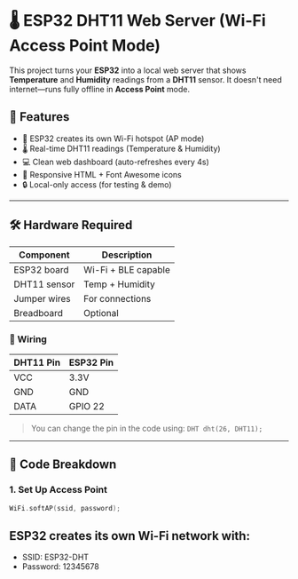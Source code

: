 # 🌡️ ESP32 DHT11 Web Server (Wi-Fi Access Point Mode)

This project turns your **ESP32** into a local web server that shows **Temperature** and **Humidity** readings from a **DHT11** sensor. It doesn't need internet—runs fully offline in **Access Point** mode.

## 🚀 Features

- 📶 ESP32 creates its own Wi-Fi hotspot (AP mode)
- 🌡️ Real-time DHT11 readings (Temperature & Humidity)
- 💻 Clean web dashboard (auto-refreshes every 4s)
- 🎨 Responsive HTML + Font Awesome icons
- 🔒 Local-only access (for testing & demo)

---

## 🛠️ Hardware Required

| Component      | Description          |
|----------------|----------------------|
| ESP32 board    | Wi-Fi + BLE capable  |
| DHT11 sensor   | Temp + Humidity      |
| Jumper wires   | For connections      |
| Breadboard     | Optional             |

### 📌 Wiring

| DHT11 Pin | ESP32 Pin |
|----------|------------|
| VCC      | 3.3V       |
| GND      | GND        |
| DATA     | GPIO 22    |

> You can change the pin in the code using: `DHT dht(26, DHT11);`

---

## 📄 Code Breakdown

### 1. Set Up Access Point

```cpp
WiFi.softAP(ssid, password);
```

## ESP32 creates its own Wi-Fi network with:
-	SSID: ESP32-DHT
-	Password: 12345678


